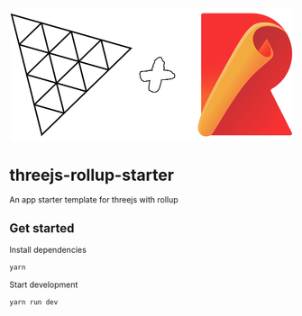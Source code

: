 <div align="center">
	<img width="500" src=".github/media/header.png" alt="logos">
</div>

# threejs-rollup-starter
An app starter template for threejs with rollup

## Get started

Install dependencies
```sh
yarn
```

Start development
```sh
yarn run dev
```
